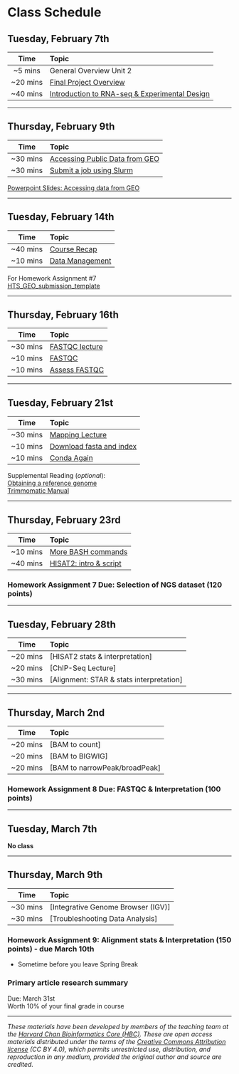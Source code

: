 # Class Schedule

## Tuesday, February 7th 

| Time |  Topic  |  
|:-----------:|:----------| 
| ~5 mins| General Overview Unit 2| 
| ~20 mins| [Final Project Overview](../lectures/GuidelinesforFinalProject.pdf) | 
| ~40 mins | [Introduction to RNA-seq & Experimental Design](../lectures/Lecture4-MMG232.pdf) |


***

## Thursday, February 9th 

| Time |  Topic  |  
|:-----------:|:----------| 
| ~30 mins| [Accessing Public Data from GEO](../lessons/02_accessing_public_experimental_data.md)| 
| ~30 mins| [Submit a job using Slurm](../lessons/02_job_submission_slurm.md)| 

[Powerpoint Slides: Accessing data from GEO](../lectures/Lecture5-MMG232.pdf)

***

## Tuesday, February 14th 

| Time |  Topic  |  
|:-----------:|:----------| 
| ~40 mins| [Course Recap](../lectures/Lecture6-MMG232.pdf) | 
| ~10 mins| [Data Management](../lessons/03_data_organization.md) | 

For Homework Assignment #7   
[HTS_GEO_submission_template](../materials/HTS_GEO_submission_template.xlsx)

***
## Thursday, February 16th 

| Time |  Topic  |  
|:-----------:|:---------------| 
| ~30 mins| [FASTQC lecture](../lectures/Lecture7-MMG232.pdf) |
| ~10 mins| [FASTQC](../lessons/04_running_fastqc.md) |
| ~10 mins| [Assess FASTQC](../lessons/04_assessing_fastqc_output.md) |

***

## Tuesday, February 21st 

| Time |  Topic  |  
|:-----------:|:----------| 
| ~30 mins| [Mapping Lecture](../lectures/Lecture8-MMG232.pdf) |
| ~10 mins| [Download fasta and index](../lessons/05_Download_fasta_and_index.md)
| ~10 mins| [Conda Again](../lessons/05_InstallConda_multiqc.md) |

Supplemental Reading (*optional*):   
[Obtaining a reference genome](../lessons/05_accessing_genome_reference_data.md)  
[Trimmomatic Manual](../materials/TrimmomaticManual_V0.32.pdf) 

***

## Thursday, February 23rd 

| Time |  Topic  |  
|:-----------:|:----------| 
| ~10 mins| [More BASH commands](../lessons/05_commands.md) |
| ~40 mins| [HISAT2: intro & script](../lessons/05_Mapping_with_HISAT2.md) | 

### Homework Assignment 7 Due: Selection of NGS dataset (120 points)
***

## Tuesday, February 28th  

| Time |  Topic  |  
|:-----------:|:----------| 
| ~20 mins| [HISAT2 stats & interpretation] | 
| ~20 mins| [ChIP-Seq Lecture] |
| ~30 mins| [Alignment: STAR & stats interpretation] | 

***

## Thursday, March 2nd 

| Time |  Topic  |  
|:-----------:|:----------| 
| ~20 mins| [BAM to count] | 
| ~20 mins| [BAM to BIGWIG] |
| ~20 mins| [BAM to narrowPeak/broadPeak] |

### Homework Assignment 8 Due: FASTQC & Interpretation (100 points)

*** 
## Tuesday, March 7th  
**No class**

***

## Thursday, March 9th  
| Time |  Topic  |  
|:-----------:|:----------| 
| ~30 mins| [Integrative Genome Browser (IGV)] | 
| ~30 mins| [Troubleshooting Data Analysis] |

### Homework Assignment 9: Alignment stats & Interpretation (150 points) - due March 10th  
- Sometime before you leave Spring Break 

### Primary article research summary  
Due: March 31st   
Worth 10% of your final grade in course 

*** 


*These materials have been developed by members of the teaching team at the [Harvard Chan Bioinformatics Core (HBC)](http://bioinformatics.sph.harvard.edu/). These are open access materials distributed under the terms of the [Creative Commons Attribution license](https://creativecommons.org/licenses/by/4.0/) (CC BY 4.0), which permits unrestricted use, distribution, and reproduction in any medium, provided the original author and source are credited.*
